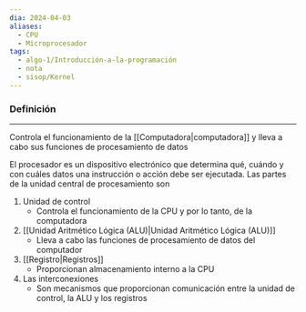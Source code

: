 ```yaml
---
dia: 2024-04-03
aliases:
  - CPU
  - Microprocesador
tags:
  - algo-1/Introducción-a-la-programación
  - nota
  - sisop/Kernel
---
```

### Definición
---
Controla el funcionamiento de la [[Computadora|computadora]] y lleva a cabo sus funciones de procesamiento de datos

El procesador es un dispositivo electrónico que determina qué, cuándo y con cuáles datos una instrucción o acción debe ser ejecutada. Las partes de la unidad central de procesamiento son
1. Unidad de control
	* Controla el funcionamiento de la CPU y por lo tanto, de la computadora
2. [[Unidad Aritmético Lógica (ALU)|Unidad Aritmético Lógica (ALU)]]
	* Lleva a cabo las funciones de procesamiento de datos del computador
3. [[Registro|Registros]]
	* Proporcionan almacenamiento interno a la CPU
4. Las interconexiones
	* Son mecanismos que proporcionan comunicación entre la unidad de control, la ALU y los registros